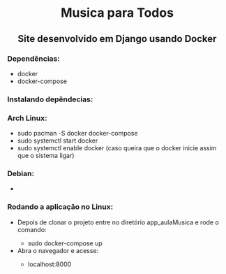 <h1 align="center">Musica para Todos</h1>
<h2 align="center">Site desenvolvido em Django usando Docker</h2>

### Dependências:
  <ul>
  <li>docker</li>
  <li>docker-compose</li>
  </ul>
 
 ### Instalando depêndecias:
 ### Arch Linux:
  <ul>
  <li>sudo pacman -S docker docker-compose</li>
  <li>sudo systemctl start docker</li>
  <li>sudo systemctl enable docker (caso queira que o docker inicie assim que o sistema ligar)</li>
  </ul>
 
### Debian:
  <ul>
    <li></li>
    
  </ul>
  
### Rodando a aplicação no Linux:
  <ul>
  <li>Depois de clonar o projeto entre no diretório app_aulaMusica e rode o comando:</li>
     <ul>
       <li>sudo docker-compose up</li>
     </ul>
 
  <li>Abra o navegador e acesse:</li>
    <ul>
      <li>localhost:8000</li>
    </ul>
  </ul>
